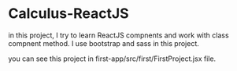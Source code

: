 # Calculus-ReactJS

in this project, I try to learn ReactJS compnents and work with class compnent method.
I use bootstrap and sass in this project.

you can see this project in first-app/src/first/FirstProject.jsx file.
